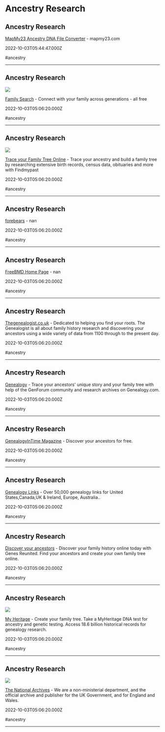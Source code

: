 # Ancestry Research

## Ancestry Research

[MapMy23 Ancestry DNA File Converter](http://www.mapmy23.com/tools/ancestry_ftdna_fix.php) - mapmy23.com

2022-10-03T05:44:47.000Z

#ancestry

---

## Ancestry Research

![](https://edge.fscdn.org/assets/static/media/og-image_en.2426d7b50ccc3da8adb6.jpg)

[Family Search](https://familysearch.org) - Connect with your family across generations - all free

2022-10-03T05:06:20.000Z

#ancestry

---

## Ancestry Research

![](https://d3nd02ak4v4ued.cloudfront.net/titan/dist/logo-for-external-use-df0aa.png)

[Trace your Family Tree Online](https://www.findmypast.com) - Trace your ancestry and build a family tree by researching extensive birth records, census data, obituaries and more with Findmypast

2022-10-03T05:06:20.000Z

#ancestry

---

## Ancestry Research

[forebears](https://forebears.io) - nan

2022-10-03T05:06:20.000Z

#ancestry

---

## Ancestry Research

[FreeBMD Home Page](https://www.freebmd.org.uk) - nan

2022-10-03T05:06:20.000Z

#ancestry

---

## Ancestry Research

[Thegenealogist.co.uk](https://www.thegenealogist.co.uk) - Dedicated to helping you find your roots. The Genealogist is all about family history research and discovering your ancestors using a wide variety of data from 1100 through to the present day.

2022-10-03T05:06:20.000Z

#ancestry

---

## Ancestry Research

[Genealogy](https://www.genealogy.com) - Trace your ancestors' unique story and your family tree with help of the GenForum community and research archives on Genealogy.com.

2022-10-03T05:06:20.000Z

#ancestry

---

## Ancestry Research

[GenealogyInTime Magazine](https://www.genealogyintime.com) - Discover your ancestors for free.

2022-10-03T05:06:20.000Z

#ancestry

---

## Ancestry Research

[Genealogy Links](https://www.genealogylinks.net) - Over 50,000 genealogy links for United States,Canada,UK & Ireland, Europe, Australia..

2022-10-03T05:06:20.000Z

#ancestry

---

## Ancestry Research

[Discover your ancestors](https://www.genesreunited.com) - Discover your family history online today with Genes Reunited. Find your ancestors and create your own family tree online.

2022-10-03T05:06:20.000Z

#ancestry

---

## Ancestry Research

![](https://cf.mhcache.com/FP/Assets/Images/Social/mh_logo_350x350.png)

[My Heritage](https://www.myheritage.com) - Create your family tree. Take a MyHeritage DNA test for ancestry and genetic testing. Access 18.6 billion historical records for genealogy research.

2022-10-03T05:06:20.000Z

#ancestry

---

## Ancestry Research

![](https://www.nationalarchives.gov.uk/wp-content/uploads/sites/24/2019/07/tna-logo-600x315.jpg)

[The National Archives](https://www.nationalarchives.gov.uk) - We are a non-ministerial department, and the official archive and publisher for the UK Government, and for England and Wales.

2022-10-03T05:06:20.000Z

#ancestry

---
